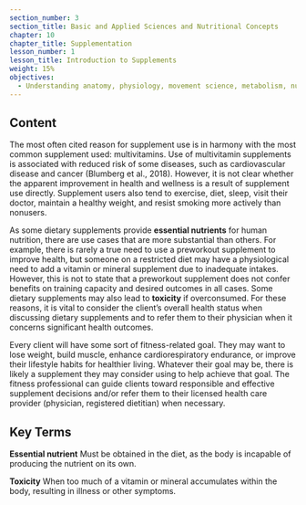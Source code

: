 ```yaml
---
section_number: 3
section_title: Basic and Applied Sciences and Nutritional Concepts
chapter: 10
chapter_title: Supplementation
lesson_number: 1
lesson_title: Introduction to Supplements
weight: 15%
objectives:
  - Understanding anatomy, physiology, movement science, metabolism, nutrition, and supplementation.
---
```


## Content
The most often cited reason for supplement use is in harmony with the most common supplement used: multivitamins. Use of multivitamin supplements is associated with reduced risk of some diseases, such as cardiovascular disease and cancer (Blumberg et al., 2018). However, it is not clear whether the apparent improvement in health and wellness is a result of supplement use directly. Supplement users also tend to exercise, diet, sleep, visit their doctor, maintain a healthy weight, and resist smoking more actively than nonusers.

As some dietary supplements provide **essential nutrients** for human nutrition, there are use cases that are more substantial than others. For example, there is rarely a true need to use a preworkout supplement to improve health, but someone on a restricted diet may have a physiological need to add a vitamin or mineral supplement due to inadequate intakes. However, this is not to state that a preworkout supplement does not confer benefits on training capacity and desired outcomes in all cases. Some dietary supplements may also lead to **toxicity** if overconsumed. For these reasons, it is vital to consider the client’s overall health status when discussing dietary supplements and to refer them to their physician when it concerns significant health outcomes.

Every client will have some sort of fitness-related goal. They may want to lose weight, build muscle, enhance cardiorespiratory endurance, or improve their lifestyle habits for healthier living. Whatever their goal may be, there is likely a supplement they may consider using to help achieve that goal. The fitness professional can guide clients toward responsible and effective supplement decisions and/or refer them to their licensed health care provider (physician, registered dietitian) when necessary.

## Key Terms

**Essential nutrient**
Must be obtained in the diet, as the body is incapable of producing the nutrient on its own.

**Toxicity**
When too much of a vitamin or mineral accumulates within the body, resulting in illness or other symptoms.